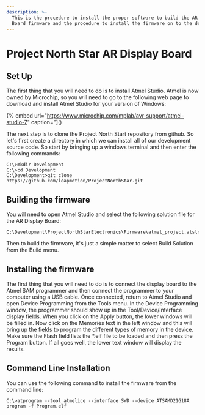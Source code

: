 ```yaml
---
description: >-
  This is the procedure to install the proper software to build the AR Display
  Board firmware and the procedure to install the firmware on to the device.
---
```


# Project North Star AR Display Board

## Set Up

The first thing that you will need to do is to install Atmel Studio. Atmel is now owned by Microchip, so you will need to go to the following web page to download and install Atmel Studio for your version of Windows:

{% embed url="https://www.microchip.com/mplab/avr-support/atmel-studio-7" caption="]()

The next step is to clone the Project North Start repository from github. So let's first create a directory in which we can install all of our development source code. So start by bringing up a windows terminal and then enter the following commands:

```text
C:\>mkdir Development
C:\>cd Development
C:\Development>git clone https://github.com/leapmotion/ProjectNorthStar.git
```

## Building the firmware

You will need to open Atmel Studio and select the following solution file for the AR Display Board:

```text
C:\Development\ProjectNorthStarElectronics\Firmware\atmel_project.atsln
```

Then to build the firmware, it's just a simple matter to select Build Solution from the Build menu.

## Installing the firmware

The first thing that you will need to do is to connect the display board to the Atmel SAM programmer and then connect the programmer to your computer using a USB cable. Once connected, return to Atmel Studio and open Device Programming from the Tools menu. In the Device Programming window, the programmer should show up in the Tool/Device/Interface display fields. When you click on the Apply button, the lower windows will be filled in. Now click on the Memories text in the left window and this will bring up the fields to program the different types of memory in the device. Make sure the Flash field lists the \*.elf file to be loaded and then press the Program button. If all goes well, the lower text window will display the results.

## Command Line Installation

You can use the following command to install the firmware from the command line:

```text
C:\>atprogram --tool atmelice --interface SWD --device ATSAMD21G18A program -f Program.elf
```


